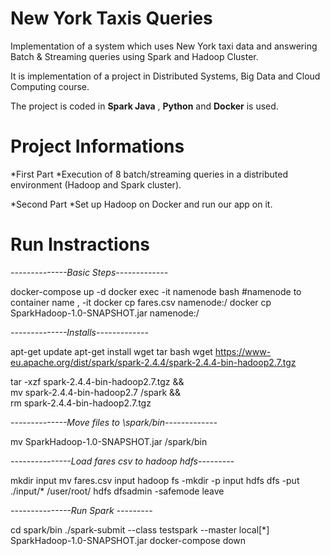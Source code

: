 # New York Taxis Queries

Implementation of a system which uses New York taxi data and answering Batch &amp; Streaming queries using Spark and Hadoop Cluster.

It is implementation of a project in Distributed Systems, Big Data and Cloud Computing course.

The project is coded in **Spark Java** , **Python** and **Docker** is used.

# Project Informations 

 *First Part
   *Execution of 8 batch/streaming queries in a distributed environment (Hadoop and Spark cluster).

 *Second Part 
   *Set up Hadoop on Docker and run our app on it.
  
# Run Instractions
_--------------Basic Steps-------------_
 
 docker-compose up -d
 docker exec -it namenode bash #namenode to container name , -it 
 docker cp fares.csv namenode:/
 docker cp SparkHadoop-1.0-SNAPSHOT.jar namenode:/ 

_--------------Installs-------------_
  
 apt-get update 
 apt-get install wget tar bash
 wget https://www-eu.apache.org/dist/spark/spark-2.4.4/spark-2.4.4-bin-hadoop2.7.tgz 

 tar -xzf spark-2.4.4-bin-hadoop2.7.tgz && \
     mv spark-2.4.4-bin-hadoop2.7 /spark && \
     rm spark-2.4.4-bin-hadoop2.7.tgz    
    
_--------------Move files to \spark/bin-------------_

 mv SparkHadoop-1.0-SNAPSHOT.jar /spark/bin

_---------------Load fares csv to hadoop hdfs---------_

 mkdir input
 mv fares.csv input
 hadoop fs -mkdir -p input
 hdfs dfs -put ./input/* /user/root/
 hdfs dfsadmin -safemode leave

_---------------Run Spark ---------_

 cd spark/bin
 ./spark-submit --class testspark --master local[*] SparkHadoop-1.0-SNAPSHOT.jar
 docker-compose down
    
 


